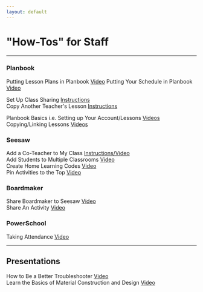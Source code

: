 ```yaml
---
layout: default
---
```

# "How-Tos" for Staff
---

### Planbook
Putting Lesson Plans in Planbook [Video](https://youtu.be/iCm7PtPL3b4)
Putting Your Schedule in Planbook [Video](https://youtu.be/8Y1HBBPoeUU)

Set Up Class Sharing [Instructions](../pages/Planbook/ClassShare.html)  
Copy Another Teacher's Lesson [Instructions](../pages/Planbook/CopyLesson.html)

Planbook Basics i.e. Setting up Your Account/Lessons [Videos](https://planbook.uservoice.com/knowledgebase/articles/1948093-video-tutorials-basics)  
Copying/Linking Lessons [Videos](https://planbook.uservoice.com/knowledgebase/articles/1948102-video-tutorials-copying-linking) 

### Seesaw
Add a Co-Teacher to My Class [Instructions/Video](https://help.seesaw.me/hc/en-us/articles/203728745-How-do-I-add-a-teacher-or-co-teacher-to-my-class-)  
Add Students to Multiple Classrooms [Video](https://youtu.be/ox9xjcpPJ4M)  
Create Home Learning Codes [Video](https://youtu.be/dm8S3X5PDG4)  
Pin Activities to the Top [Video](https://youtu.be/T_PUGhaS1tY)

### Boardmaker
Share Boardmaker to Seesaw [Video](https://youtu.be/dxH49z9wza0)  
Share An Activity [Video](https://youtu.be/pl9yPZOrxyI)

### PowerSchool
Taking Attendance [Video](https://youtu.be/6vm_gwdmGGo)

---
## Presentations
How to Be a Better Troubleshooter [Video](https://youtu.be/hSEcb6cYW90)  
Learn the Basics of Material Construction and Design [Video](https://youtu.be/ttyEVTgCcQg)




